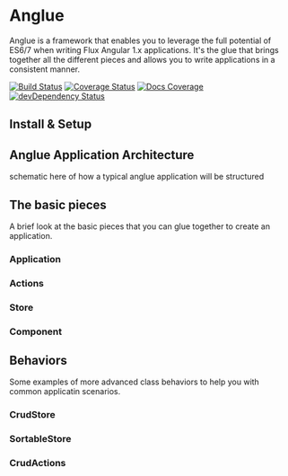 # Anglue
Anglue is a framework that enables you to leverage the full potential of ES6/7 when writing Flux Angular 1.x applications. It's the glue that brings together all the different pieces and allows you to write applications in a consistent manner.

[![Build Status](https://travis-ci.org/schubergphilis/anglue.svg)](https://travis-ci.org/schubergphilis/anglue)
[![Coverage Status](https://coveralls.io/repos/schubergphilis/anglue/badge.svg?branch=master&service=github)](https://coveralls.io/github/schubergphilis/anglue?branch=)
[![Docs Coverage](https://doc.esdoc.org/github.com/schubergphilis/anglue/badge.svg)](https://doc.esdoc.org/github.com/schubergphilis/anglue/)
[![devDependency Status](https://david-dm.org/schubergphilis/anglue/dev-status.svg)](https://david-dm.org/schubergphilis/anglue#info=devDependencies)

## Install & Setup

## Anglue Application Architecture
schematic here of how a typical anglue application will be structured

## The basic pieces
A brief look at the basic pieces that you can glue together to create an application.

### Application
### Actions
### Store
### Component

## Behaviors
Some examples of more advanced class behaviors to help you with common applicatin scenarios.

### CrudStore
### SortableStore
### CrudActions
